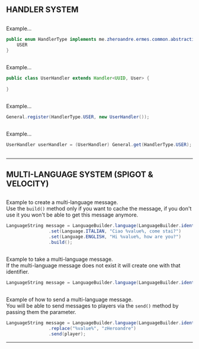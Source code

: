 ## HANDLER SYSTEM

##

Example...

```java
public enum HandlerType implements me.zheroandre.ermes.common.abstraction.interfacing.handler.HandlerType {
    USER
}
```

##

Example...

```java
public class UserHandler extends Handler<UUID, User> {
    
}
```

##

Example...

```java
General.register(HandlerType.USER, new UserHandler());
```

##

Example...

```java
UserHandler userHandler = (UserHandler) General.get(HandlerType.USER);
```

##

----

##

## MULTI-LANGUAGE SYSTEM  (SPIGOT & VELOCITY)

##

Example to create a multi-language message. <br />
Use the `build()` method only if you want to cache the message, if you don't use it you won't be able to get this message anymore.

```java
LanguageString message = LanguageBuilder.language(LanguageBuilder.identifier(ErmesMain, "hi-user"))
                .set(Language.ITALIAN, "Ciao %value%, come stai?")
                .set(Language.ENGLISH, "Hi %value%, how are you?")
                .build();
```

##

Example to take a multi-language message. <br />
If the multi-language message does not exist it will create one with that identifier.
```java
LanguageString message = LanguageBuilder.language(LanguageBuilder.identifier(ErmesMain, "hi-user"));
```

##

Example of how to send a multi-language message. <br />
You will be able to send messages to players via the `send()` method by passing them the parameter.
```java
LanguageString message = LanguageBuilder.language(LanguageBuilder.identifier(ErmesMain, "hi-user"))
                .replace("%value%", "zHeroandre")
                .send(player);
```

----
